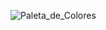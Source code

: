 ![Paleta_de_Colores](https://github.com/user-attachments/assets/6cadfb19-dd41-417f-9ea4-385653f8e494)

